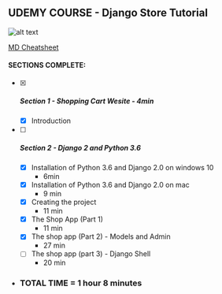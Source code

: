## UDEMY COURSE - Django Store Tutorial
![alt text](https://about.udemy.com/wp-content/uploads/2016/07/about-default.png "Logo Title Text 1")

[MD Cheatsheet](https://github.com/adam-p/markdown-here/wiki/Markdown-Cheatsheet)


#### SECTIONS COMPLETE:

- [x] ##### Section 1 - Shopping Cart Wesite - 4min

    - [x] Introduction

- [ ] ##### Section 2 - Django 2 and Python 3.6

    - [x] Installation of Python 3.6 and Django 2.0 on windows 10
        - 6min
    - [x] Installation of Python 3.6 and Django 2.0 on mac
        - 9 min
    - [x] Creating the project
        - 11 min
    - [x] The Shop App (Part 1)
        - 11 min
    - [x] The shop app (Part 2) - Models and Admin
        - 27 min
    - [ ] The shop app (part 3) - Django Shell
        - 20 min
    
* ### TOTAL TIME = 1 hour 8 minutes